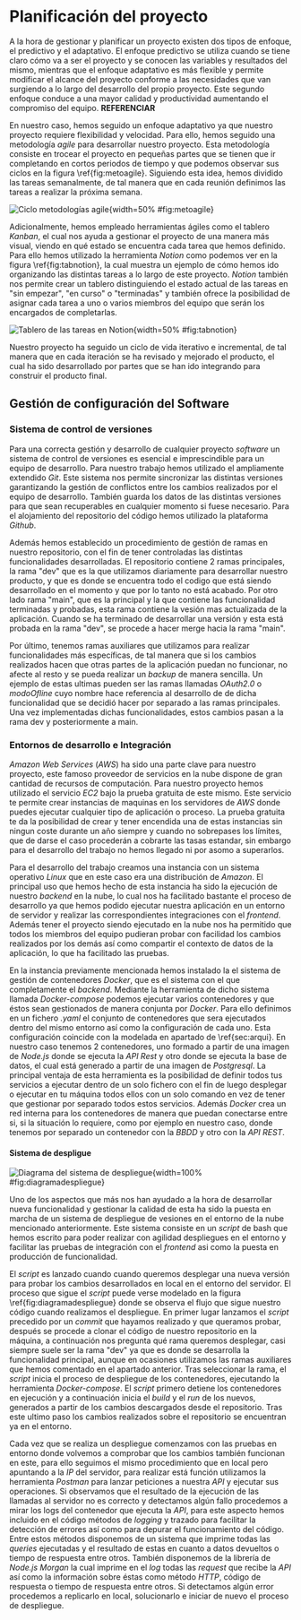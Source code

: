 # Planificación del proyecto

A la hora de gestionar y planificar un proyecto existen dos tipos de enfoque, el predictivo y el adaptativo. El enfoque predictivo se utiliza cuando se tiene claro cómo va a ser el proyecto y se conocen las variables y resultados del mismo, mientras que el enfoque adaptativo es más flexible y permite modificar el alcance del proyecto conforme a las necesidades que van surgiendo a lo largo del desarrollo del propio proyecto. Este segundo enfoque conduce a una mayor calidad y productividad aumentando el compromiso del equipo. **REFERENCIAR**

En nuestro caso, hemos seguido un enfoque adaptativo ya que nuestro proyecto requiere flexibilidad y velocidad. Para ello, hemos seguido una metodología _agile_ para desarrollar nuestro proyecto. Esta metodología consiste en trocear el proyecto en pequeñas partes que se tienen que ir completando en cortos periodos de tiempo y que podemos observar sus ciclos en la figura \ref{fig:metoagile}. Siguiendo esta idea, hemos dividido las tareas semanalmente, de tal manera que en cada reunión definimos las tareas a realizar la próxima semana.

![Ciclo metodologías agile](img/metoagile.png){width=50% #fig:metoagile}

Adicionalmente, hemos empleado herramientas ágiles como el tablero _Kanban_, el cual nos ayuda a gestionar el proyecto de una manera más visual, viendo en qué estado se encuentra cada tarea que hemos definido. Para ello hemos utilizado la herramienta _Notion_ como podemos ver en la figura \ref{fig:tabnotion}, la cual muestra un ejemplo de cómo hemos ido organizando las distintas tareas a lo largo de este proyecto. *Notion* también nos permite crear un tablero distinguiendo el estado actual de las tareas en "sin empezar", "en curso" o "terminadas" y también ofrece la posibilidad de asignar cada tarea a uno o varios miembros del equipo que serán los encargados de completarlas.

![Tablero de las tareas en Notion](img/tabnotion.png){width=50% #fig:tabnotion}

Nuestro proyecto ha seguido un ciclo de vida iterativo e incremental, de tal manera que en cada iteración se ha revisado y mejorado el producto, el cual ha sido desarrollado por partes que se han ido integrando para construir el producto final.

## Gestión de configuración del Software

### Sistema de control de versiones

Para una correcta gestión y desarrollo de cualquier proyecto *software* un sistema de control de versiones es esencial e imprescindible para un equipo de desarrollo. Para nuestro trabajo hemos utilizado el ampliamente extendido *Git*. Este sistema nos permite sincronizar las distintas versiones garantizando la gestión de conflictos  entre los cambios realizados por el equipo de desarrollo. También guarda los datos de las distintas versiones para que sean recuperables en cualquier momento si fuese necesario. Para el alojamiento del repositorio del código hemos utilizado la plataforma *Github*. 

Además hemos establecido un procedimiento de gestión de ramas en nuestro repositorio, con el fin de tener controladas las distintas funcionalidades desarrolladas. El repositorio contiene 2 ramas principales, la rama "dev" que es  la que utilizamos diariamente para desarrollar nuestro producto, y que es donde se encuentra todo el codigo que está siendo desarrollado en el momento y que por lo tanto no está acabado. Por otro lado rama "main", que es la principal y la que contiene las funcionalidad terminadas y probadas, esta rama contiene la vesión mas actualizada de la aplicación. Cuando se ha terminado de desarrollar una versión y esta está probada en la rama "dev", se procede a hacer merge hacia la rama "main".

Por último, tenemos ramas auxiliares que utilizamos para realizar  funcionalidades más específicas, de tal manera que si los cambios realizados hacen que otras partes de la aplicación puedan no funcionar, no afecte al resto y se pueda realizar un *backup* de manera sencilla. Un ejemplo de estas ultimas pueden ser las ramas llamadas *OAuth2.0* o *modoOfline* cuyo nombre hace referencia al desarrollo de de dicha funcionalidad que se decidió hacer por separado a las ramas principales. Una vez implementadas dichas funcionalidades, estos cambios pasan a la rama dev y posteriormente a main.

### Entornos de desarrollo e Integración

*Amazon Web Services* (*AWS*) ha sido una parte clave para nuestro proyecto, este famoso proveedor de servicios en la nube dispone de gran cantidad de recursos de computación. Para nuestro proyecto hemos utilizado el servicio *EC2* bajo la prueba gratuita de este mismo. Este servicio te permite crear instancias de maquinas en los servidores de *AWS* donde puedes ejecutar cualquier tipo de aplicación o proceso. La prueba gratuita te da la posibilidad de crear y tener encendida una de estas instancias sin ningun coste durante un año siempre y cuando no sobrepases los límites, que de darse el caso procederán a cobrarte las tasas estandar, sin embargo para el desarrollo del trabajo no hemos llegado ni por asomo a superarlos. 

Para el desarrollo del trabajo creamos una instancia con un sistema operativo *Linux* que en este caso era una distribución de *Amazon*. El principal uso que hemos hecho de esta instancia ha sido la ejecución de nuestro *backend* en la nube, lo cual nos ha facilitado bastante el proceso de desarrollo ya que hemos podido ejecutar nuestra aplicación en un entorno de servidor y realizar las correspondientes integraciones con el *frontend*. Además tener el proyecto siendo ejecutado en la nube nos ha permitido que todos los miembros del equipo pudieran probar con facilidad los cambios realizados por los demás así como compartir el contexto de datos de la aplicación, lo que ha facilitado las pruebas.

En la instancia previamente mencionada hemos instalado la el sistema de gestión de contenedores *Docker*, que es el sistema con el que completamente el *backend*. Mediante la herramienta de dicho sistema llamada *Docker-compose* podemos ejecutar varios contenedores y que éstos sean gestionados de manera conjunta por *Docker*. Para ello definimos en un fichero *.yaml* el conjunto de contenedores que sera ejecutados dentro del mismo entorno así como la configuración de cada uno. Esta configuración coincide con la modelada en apartado de \ref{sec:arqui}. En nuestro caso tenemos 2 contenedores, uno formado a partir de una imagen de *Node.js* donde se ejecuta la *API Rest* y otro donde se ejecuta la base de datos, el cual está generado a partir de una imagen de *Postgresql*. La principal ventaja de esta herramienta es la posibilidad de definir todos tus servicios a ejecutar dentro de un solo fichero con el fin de luego desplegar o ejecutar en tu máquina todos ellos con un solo comando en vez de tener que gestionar por separado todos estos servicios. Además *Docker* crea un red interna para los contenedores de manera que puedan conectarse entre si, si la situación lo requiere, como por ejemplo en nuestro caso, donde tenemos por separado un contenedor con la *BBDD* y otro con la *API REST*.

#### Sistema de despligue

![Diagrama del sistema de despliegue](img/pipelinedespliege.png){width=100% #fig:diagramadespliegue}

Uno de los aspectos que más nos han ayudado a la hora de desarrollar nueva funcionalidad y gestionar la calidad de esta ha sido la puesta en marcha de un sistema de despliegue de vesiones en el entorno de la nube mencionado anteriormente. Este sistema consiste en un *script* de bash que hemos escrito para poder realizar con agilidad despliegues en el entorno y facilitar las pruebas de integración con el *frontend* asi como la puesta en producción de funcionalidad. 

El *script* es lanzado cuando cuando queremos desplegar una nueva versión para probar los cambios desarrollados en local en el entorno del servidor. El proceso que sigue el *script* puede verse modelado en la figura \ref{fig:diagramadespliegue} donde se observa el flujo que sigue nuestro código cuando realizamos el despliegue. En primer lugar lanzamos el *script* precedido por un *commit* que hayamos realizado y que queramos probar, después se procede a clonar el código de nuestro repositorio en la máquina, a continuación nos pregunta qué rama queremos desplegar, casi siempre suele ser la rama "dev" ya que es donde se desarrolla la funcionalidad principal, aunque en ocasiones utilizamos las ramas auxiliares que hemos comentado en el apartado anterior. Tras seleccionar la rama, el *script* inicia el proceso de despliegue de los contenedores, ejecutando la herramienta *Docker-compose*. El *script* primero detiene los contenedores en ejecución y a continuación inicia el *build* y el *run* de los nuevos, generados a partir de los cambios descargados desde el repositorio. Tras este ultimo paso los cambios realizados sobre el repositorio se encuentran ya en el entorno.

Cada vez que se realiza un despliegue comenzamos con las pruebas en entorno donde volvemos a comprobar que los cambios también funcionan en este, para ello seguimos el mismo procedimiento que en local pero apuntando a la *IP* del servidor, para realizar está función utilizamos la herramienta *Postman* para lanzar peticiones a nuestra *API* y ejecutar sus operaciones. Si observamos que el resultado de la ejecución de las llamadas al servidor no es correcto y detectamos algún fallo procedemos a mirar los logs del contenedor que ejecuta la *API*, para este aspecto hemos incluido en el código métodos de *logging* y trazado para facilitar la detección de errores así como para depurar el funcionamiento del código. Entre estos métodos disponemos de un sistema que imprime todas las *queries* ejecutadas y el resultado de estas en cuanto a datos devueltos o tiempo de respuesta entre otros. También disponemos de la librería de *Node.js Morgan* la cual imprime en el *log* todas las *request* que recibe la *API* así como la información sobre éstas como método *HTTP*, código de respuesta o tiempo de respuesta entre otros. Si detectamos algún error procedemos a replicarlo en local, solucionarlo e iniciar de nuevo el proceso de despliegue.
